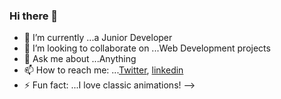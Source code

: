 ### Hi there 👋

- 🔭 I’m currently ...a Junior Developer
- 👯 I’m looking to collaborate on ...Web Development projects 
- 💬 Ask me about ...Anything
- 📫 How to reach me: ...[Twitter](https://twitter.com/AaronEkal), [linkedin](https://www.linkedin.com/in/aaron-ekal-277699184/)
- ⚡ Fun fact: ...I love classic animations!
-->
